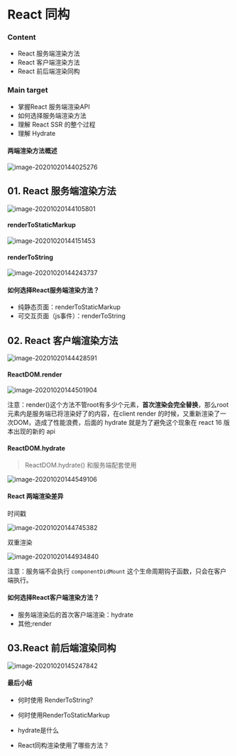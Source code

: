 



# React 同构





### Content

+ React 服务端渲染方法
+ React 客户端渲染方法
+ React 前后端渲染同构



### Main target

+ 掌握React 服务端渲染API
+ 如何选择服务端渲染方法
+ 理解 React SSR 的整个过程
+ 理解 Hydrate



#### 两端渲染方法概述

![image-20201020144025276](./images/image-20201020144025276.png)



## 01. React 服务端渲染方法

![image-20201020144105801](./images/image-20201020144105801.png)

#### renderToStaticMarkup

![image-20201020144151453](./images/image-20201020144151453.png)



#### renderToString

![image-20201020144243737](./images/image-20201020144243737.png)

#### 如何选择React服务端渲染方法？

+ 纯静态页面：renderToStaticMarkup
+ 可交互页面（js事件）：renderToString



## 02. React 客户端渲染方法

![image-20201020144428591](./images/image-20201020144428591.png)

#### ReactDOM.render

![image-20201020144501904](./images/image-20201020144501904.png)

注意：render()这个方法不管root有多少个元素，**首次渲染会完全替换**，那么root元素内是服务端已将渲染好了的内容，在client render 的时候，又重新渲染了一次DOM，造成了性能浪费，后面的 hydrate 就是为了避免这个现象在 react 16 版本出现的新的 api



#### ReactDOM.hydrate

> ReactDOM.hydrate() 和服务端配套使用

![image-20201020144549106](./images/image-20201020144549106.png)



#### React 两端渲染差异

时间戳

![image-20201020144745382](./images/image-20201020144745382.png)

双重渲染

![image-20201020144934840](./images/image-20201020144934840.png)



注意：服务端不会执行 `componentDidMount` 这个生命周期钩子函数，只会在客户端执行。



#### 如何选择React客户端渲染方法？

+ 服务端渲染后的首次客户端渲染：hydrate
+ 其他;render



## 03.React 前后端渲染同构

![image-20201020145247842](./images/image-20201020145247842.png)



#### 最后小结

+ 何时使用 RenderToString?

+ 何时使用RenderToStaticMarkup

+ hydrate是什么

+ React同构渲染使用了哪些方法？

  
